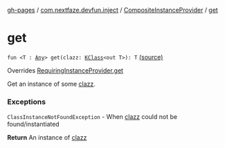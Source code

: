 [gh-pages](../../index.md) / [com.nextfaze.devfun.inject](../index.md) / [CompositeInstanceProvider](index.md) / [get](.)

# get

`fun <T : `[`Any`](https://kotlinlang.org/api/latest/jvm/stdlib/kotlin/-any/index.html)`> get(clazz: `[`KClass`](https://kotlinlang.org/api/latest/jvm/stdlib/kotlin.reflect/-k-class/index.html)`<out T>): T` [(source)](https://github.com/NextFaze/dev-fun/tree/master/devfun/src/main/java/com/nextfaze/devfun/inject/InstanceProviders.kt#L36)

Overrides [RequiringInstanceProvider.get](../-requiring-instance-provider/get.md)

Get an instance of some [clazz](get.md#com.nextfaze.devfun.inject.CompositeInstanceProvider$get(kotlin.reflect.KClass((com.nextfaze.devfun.inject.CompositeInstanceProvider.get.T)))/clazz).

### Exceptions

`ClassInstanceNotFoundException` - When [clazz](get.md#com.nextfaze.devfun.inject.CompositeInstanceProvider$get(kotlin.reflect.KClass((com.nextfaze.devfun.inject.CompositeInstanceProvider.get.T)))/clazz) could not be found/instantiated

**Return**
An instance of [clazz](get.md#com.nextfaze.devfun.inject.CompositeInstanceProvider$get(kotlin.reflect.KClass((com.nextfaze.devfun.inject.CompositeInstanceProvider.get.T)))/clazz)

